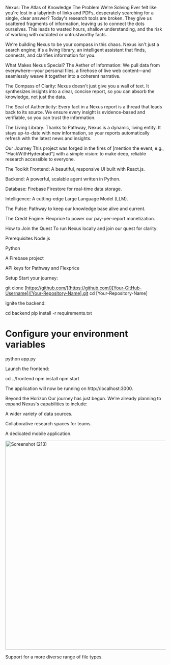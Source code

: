 Nexus: The Atlas of Knowledge
The Problem We're Solving
Ever felt like you're lost in a labyrinth of links and PDFs, desperately searching for a single, clear answer? Today's research tools are broken. They give us scattered fragments of information, leaving us to connect the dots ourselves. This leads to wasted hours, shallow understanding, and the risk of working with outdated or untrustworthy facts.

We're building Nexus to be your compass in this chaos. Nexus isn't just a search engine; it's a living library, an intelligent assistant that finds, connects, and clarifies information for you.

What Makes Nexus Special?
The Aether of Information: We pull data from everywhere—your personal files, a firehose of live web content—and seamlessly weave it together into a coherent narrative.

The Compass of Clarity: Nexus doesn't just give you a wall of text. It synthesizes insights into a clear, concise report, so you can absorb the knowledge, not just the data.

The Seal of Authenticity: Every fact in a Nexus report is a thread that leads back to its source. We ensure every insight is evidence-based and verifiable, so you can trust the information.

The Living Library: Thanks to Pathway, Nexus is a dynamic, living entity. It stays up-to-date with new information, so your reports automatically refresh with the latest news and insights.

Our Journey
This project was forged in the fires of [mention the event, e.g., "HackWithHyderabad"] with a simple vision: to make deep, reliable research accessible to everyone.

The Toolkit
Frontend: A beautiful, responsive UI built with React.js.

Backend: A powerful, scalable agent written in Python.

Database: Firebase Firestore for real-time data storage.

Intelligence: A cutting-edge Large Language Model (LLM).

The Pulse: Pathway to keep our knowledge base alive and current.

The Credit Engine: Flexprice to power our pay-per-report monetization.

How to Join the Quest
To run Nexus locally and join our quest for clarity:

Prerequisites
Node.js

Python

A Firebase project

API keys for Pathway and Flexprice

Setup
Start your journey:

git clone [https://github.com/](https://github.com/)[Your-GitHub-Username]/[Your-Repository-Name].git
cd [Your-Repository-Name]

Ignite the backend:

cd backend
pip install -r requirements.txt
# Configure your environment variables
python app.py

Launch the frontend:

cd ../frontend
npm install
npm start

The application will now be running on http://localhost:3000.

Beyond the Horizon
Our journey has just begun. We're already planning to expand Nexus's capabilities to include:

A wider variety of data sources.

Collaborative research spaces for teams.

A dedicated mobile application.



<img width="861" height="654" alt="Screenshot (213)" src="https://github.com/user-attachments/assets/1382a682-f907-4c51-a3c7-1ff0becfa828" />


Support for a more diverse range of file types.
